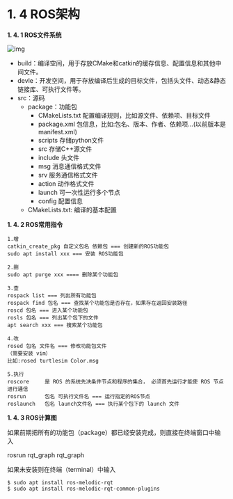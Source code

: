 # 1. 4 ROS架构

**1. 4. 1 ROS文件系统**

![img](file://C:\Users\lhy39\OneDrive\SLAM\typora_pic\%E6%96%87%E4%BB%B6%E7%B3%BB%E7%BB%9F.jpg?lastModify=1633347513)

* build：编译空间，用于存放CMake和catkin的缓存信息、配置信息和其他中间文件。
* devle：开发空间，用于存放编译后生成的目标文件，包括头文件、动态&静态链接库、可执行文件等。
* src：源码
  * package：功能包
    * CMakeLists.txt 配置编译规则，比如源文件、依赖项、目标文件
    * package.xml 包信息，比如:包名、版本、作者、依赖项...\(以前版本是 manifest.xml\)
    * scripts 存储python文件
    * src 存储C++源文件
    * include 头文件
    * msg 消息通信格式文件
    * srv 服务通信格式文件
    * action 动作格式文件
    * launch 可一次性运行多个节点
    * config 配置信息
  * CMakeLists.txt: 编译的基本配置

**1. 4. 2 ROS常用指令**

```text
1.增
catkin_create_pkg 自定义包名 依赖包 === 创建新的ROS功能包
sudo apt install xxx === 安装 ROS功能包
​
2.删
sudo apt purge xxx ==== 删除某个功能包
​
3.查
rospack list === 列出所有功能包
rospack find 包名 === 查找某个功能包是否存在，如果存在返回安装路径
roscd 包名 === 进入某个功能包
rosls 包名 === 列出某个包下的文件
apt search xxx === 搜索某个功能包
​
4.改
rosed 包名 文件名 === 修改功能包文件
（需要安装 vim）
比如:rosed turtlesim Color.msg
​
5.执行
roscore     是 ROS 的系统先决条件节点和程序的集合， 必须首先运行才能使 ROS 节点进行通信
rosrun      包名 可执行文件名 === 运行指定的ROS节点
roslaunch   包名 launch文件名 === 执行某个包下的 launch 文件
```

**1. 4. 3 ROS计算图**

如果前期把所有的功能包（package）都已经安装完成，则直接在终端窗口中输入

rosrun rqt\_graph rqt\_graph

如果未安装则在终端（terminal）中输入

```text
$ sudo apt install ros-melodic-rqt
$ sudo apt install ros-melodic-rqt-common-plugins
```

